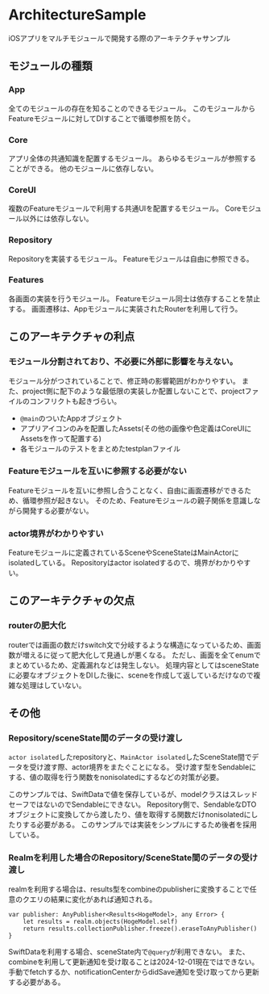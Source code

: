 # ArchitectureSample
iOSアプリをマルチモジュールで開発する際のアーキテクチャサンプル

## モジュールの種類
### App
全てのモジュールの存在を知ることのできるモジュール。
このモジュールからFeatureモジュールに対してDIすることで循環参照を防ぐ。

### Core
アプリ全体の共通知識を配置するモジュール。
あらゆるモジュールが参照することができる。
他のモジュールに依存しない。

### CoreUI
複数のFeatureモジュールで利用する共通UIを配置するモジュール。
Coreモジュール以外には依存しない。

### Repository
Repositoryを実装するモジュール。
Featureモジュールは自由に参照できる。

### Features
各画面の実装を行うモジュール。
Featureモジュール同士は依存することを禁止する。
画面遷移は、Appモジュールに実装されたRouterを利用して行う。

## このアーキテクチャの利点
### モジュール分割されており、不必要に外部に影響を与えない。
モジュール分がつされていることで、修正時の影響範囲がわかりやすい。
また、project側に配下のような最低限の実装しか配置しないことで、projectファイルのコンフリクトも起きづらい。
- `@main`のついたAppオブジェクト
- アプリアイコンのみを配置したAssets(その他の画像や色定義はCoreUIにAssetsを作って配置する)
- 各モジュールのテストをまとめたtestplanファイル

### Featureモジュールを互いに参照する必要がない
Featureモジュールを互いに参照し合うことなく、自由に画面遷移ができるため、循環参照が起きない。
そのため、Featureモジュールの親子関係を意識しながら開発する必要がない。

### actor境界がわかりやすい
Featureモジュールに定義されているSceneやSceneStateはMainActorにisolatedしている。
Repositoryはactor isolatedするので、境界がわかりやすい。

## このアーキテクチャの欠点
### routerの肥大化
routerでは画面の数だけswitch文で分岐するような構造になっているため、画面数が増えるに従って肥大化して見通しが悪くなる。
ただし、画面を全てenumでまとめているため、定義漏れなどは発生しない。
処理内容としてはsceneStateに必要なオブジェクトをDIした後に、sceneを作成して返しているだけなので複雑な処理はしていない。

## その他
### Repository/sceneState間のデータの受け渡し
`actor isolated`したrepositoryと、`MainActor isolated`したSceneState間でデータを受け渡す際、actor境界をまたぐことになる。
受け渡す型をSendableにする、値の取得を行う関数をnonisolatedにするなどの対策が必要。

このサンプルでは、SwiftDataで値を保存しているが、modelクラスはスレッドセーフではないのでSendableにできない。
Repository側で、SendableなDTOオブジェクトに変換してから渡したり、値を取得する関数だけnonisolatedにしたりする必要がある。
このサンプルでは実装をシンプルにするため後者を採用している。

### Realmを利用した場合のRepository/SceneState間のデータの受け渡し
realmを利用する場合は、results型をcombineのpublisherに変換することで任意のクエリの結果に変化があれば通知される。
```
var publisher: AnyPublisher<Results<HogeModel>, any Error> {
    let results = realm.objects(HogeModel.self)
    return results.collectionPublisher.freeze().eraseToAnyPublisher()
}
```

SwiftDataを利用する場合、sceneState内で`@query`が利用できない。
また、combineを利用して更新通知を受け取ることは2024-12-01現在ではできない。
手動でfetchするか、notificationCenterからdidSave通知を受け取ってから更新する必要がある。
